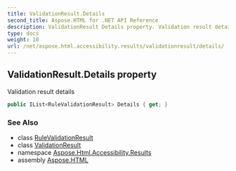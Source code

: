 ```yaml
---
title: ValidationResult.Details
second_title: Aspose.HTML for .NET API Reference
description: ValidationResult Details property. Validation result details
type: docs
weight: 10
url: /net/aspose.html.accessibility.results/validationresult/details/
---
```

## ValidationResult.Details property

Validation result details

```csharp
public IList<RuleValidationResult> Details { get; }
```

### See Also

* class [RuleValidationResult](../../rulevalidationresult/)
* class [ValidationResult](../)
* namespace [Aspose.Html.Accessibility.Results](../../../aspose.html.accessibility.results/)
* assembly [Aspose.HTML](../../../)
